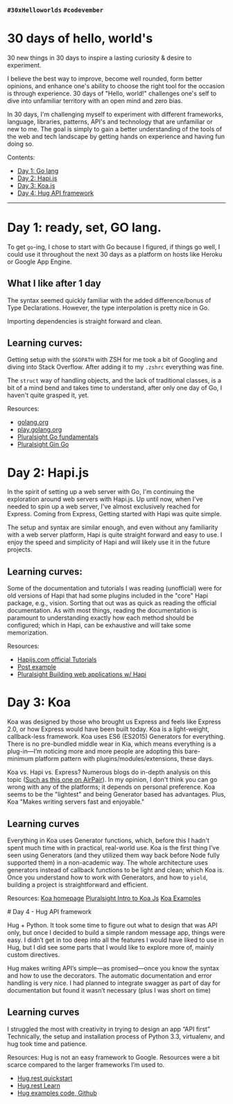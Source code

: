 ### `#30xHelloworlds` `#codevember`
# 30 days of hello, world's
30 new things in 30 days to inspire a lasting curiosity & desire to experiment.

I believe the best way to improve, become well rounded, form better opinions, and enhance one's ability to choose the right tool for the occasion is through experience. 30 days of "Hello, world!" challenges one's self to dive into unfamiliar territory with an open mind and zero bias.

In 30 days, I'm challenging myself to experiment with different frameworks, language, libraries, patterns, API's and technology that are unfamiliar or new to me. The goal is simply to gain a better understanding of the tools of the web and tech landscape by getting hands on experience and having fun doing so.

Contents:
- [Day 1: Go lang](#day1)
- [Day 2: Hapi.js](#day2)
- [Day 3: Koa.js](#day3)
- [Day 4: Hug API framework](#day4)

___

# <a name="day1"></a> Day 1: ready, set, GO lang.
To get `go`-ing, I chose to start with Go because I figured, if things go well, I could use it throughout the next 30 days as a platform on hosts like Heroku or Google App Engine.

## What I like after 1 day
The syntax seemed quickly familiar with the added difference/bonus of Type Declarations. However, the type interpolation is pretty nice in Go.

Importing dependencies is straight forward and clean.

## Learning curves:
Getting setup with the `$GOPATH` with ZSH for me took a bit of Googling and diving into Stack Overflow. After adding it to my `.zshrc` everything was fine.

The `struct` way of handling objects, and the lack of traditional classes, is a bit of a mind bend and takes time to understand, after only one day of Go, I haven't quite grasped it, yet.


Resources:
- [golang.org](https://golang.org/)
- [play.golang.org](play.golang.org)
- [Pluralsight Go fundamentals](https://app.pluralsight.com/library/courses/go-fundamentals)
- [Pluralsight Gin Go](https://app.pluralsight.com/library/courses/gin-go-web-app-framework/table-of-contents)


# <a name="day2"></a>Day 2: Hapi.js
In the spirit of setting up a web server with Go, I'm continuing the exploration around web servers with Hapi.js. Up until now, when I've needed to spin up a web server, I've almost exclusively reached for Express. Coming from Express, Getting started with Hapi was quite simple.

The setup and syntax are similar enough, and even without any familiarity with a web server platform, Hapi is quite straight forward and easy to use. I enjoy the speed and simplicity of Hapi and will likely use it in the future projects.

## Learning curves:
Some of the documentation and tutorials I was reading (unofficial) were for old versions of Hapi that had some plugins included in the "core" Hapi package, e.g., vision. Sorting that out was as quick as reading the official documentation. As with most things, reading the documentation is paramount to understanding exactly how each method should be configured; which in Hapi, can be exhaustive and will take some memorization.

Resources:
- [Hapijs.com official Tutorials](http://hapijs.com/tutorials)
- [Post example](https://github.com/paullang/hapi-post-example)
- [Pluralsight Building web applications w/ Hapi](https://app.pluralsight.com/library/courses/hapi-building-web-applications/table-of-contents)

# <a name="day3"></a>Day 3: Koa
Koa was designed by those who brought us Express and feels like Express 2.0, or how Express would have been built today. Koa is a light-weight, callback-less framework. Koa uses ES6 (ES2015) Generators for everything. There is no pre-bundled middle wear in Kia, which means everything is a plug-in—I’m noticing more and more people are adopting this bare-minimum platform pattern with plugins/modules/extensions, these days.

Koa vs. Hapi vs. Express? Numerous blogs do in-depth analysis on this topic ([Such as this one on AirPair](https://www.airpair.com/node.js/posts/nodejs-framework-comparison-express-koa-hapi)). In my opinion,  I don't think you can go wrong with any of the platforms; it depends on personal preference. Koa seems to be the "lightest" and being Generator based has advantages. Plus, Koa "Makes writing servers fast and enjoyable."

## Learning curves
Everything in Koa uses Generator functions, which, before this I hadn't  spent much time with in practical, real-world use. Koa is the first thing I’ve seen using Generators (and they utilized them way back before Node fully supported them) in a non-academic way. The whole architecture uses generators instead of callback functions to be light and clean; which Koa is. Once you understand how to work with Generators, and how to `yield`, building a project is straightforward and efficient. 

Resources:
[Koa homepage](http://koajs.com/)
[Pluralsight Intro to Koa Js](https://app.pluralsight.com/library/courses/javascript-koa-introduction/table-of-contents)
[Koa Examples](https://github.com/koajs/examples)


#<a name="day4"></a> Day 4 - Hug API framework

Hug + Python. It took some time to figure out what to design that was API only, but once I decided to build a simple random message app, things were easy. I didn’t get in too deep into all the features I would have liked to use in Hug, but I did see some parts that I would like to explore more of, mainly custom directives.

Hug makes writing API’s simple—as promised—once you know the syntax and how to use the decorators. The automatic documentation and error handling is very nice. I had planned to integrate swagger as part of day for documentation but found it wasn’t necessary (plus I was short on time)

## Learning curves
I struggled the most with creativity in trying to design an app “API first” Technically, the setup and installation process of Python 3.3, virtualenv, and hug took time and patience.

Resources:
Hug is not an easy framework to Google. Resources were a bit scarce compared to the larger frameworks I’m used to.
- [Hug.rest quickstart](http://www.hug.rest/website/quickstart)
- [Hug.rest Learn](http://www.hug.rest/website/learn/)
- [Hug examples code, Github](https://github.com/timothycrosley/hug/tree/develop/examples)
